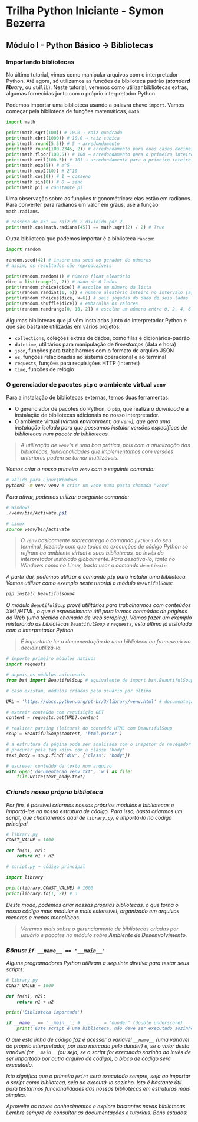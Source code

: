 # Trilha Python Iniciante - Symon Bezerra
## Módulo I - Python Básico → Bibliotecas

### Importando bibliotecas

No último tutorial, vimos como manipular arquivos com o interpretador Python. Até agora, só utilizamos as funções da biblioteca padrão (<em><strong>st</strong>andar<strong>d lib</strong>rary</em>, ou `stdlib`). Neste tutorial, veremos como utilizar bibliotecas extras, algumas fornecidas junto com o próprio interpretador Python.

Podemos importar uma biblioteca usando a palavra chave `import`. Vamos começar pela biblioteca de funções matemáticas, `math`:

```python
import math

print(math.sqrt(100)) # 10.0 → raiz quadrada
print(math.cbrt(1000)) # 10.0 → raiz cúbica
print(math.round(5.5)) # 5 → arredondamento
print(math.round(100.2345, 2)) # arredondamento para duas casas decimais
print(math.floor(100.5)) # 100 → arredondamento para o primeiro inteiro abaixo
print(math.ceil(100.5)) # 101 → arredondamento para o primeiro inteiro acima
print(math.exp(5)) # e^5
print(math.exp2(10)) # 2^10
print(math.cos(0)) # 1 → cosseno
print(math.sin(0)) # 0 → seno
print(math.pi) # constante pi
```

Uma observação sobre as funções trigonométricas: elas estão em radianos. Para converter para radianos um valor em graus, use a função `math.radians`.

```python
# cosseno de 45° == raiz de 2 dividido por 2
print(math.cos(math.radians(45)) == math.sqrt(2) / 2) # True
```

Outra biblioteca que podemos importar é a biblioteca `random`:

```python
import random

random.seed(42) # insere uma seed no gerador de números
# assim, os resultados são reproduzíveis

print(random.random()) # número float aleatório
dice = list(range(1, 7)) # dado de 6 lados
print(random.choice(dice)) # escolhe um número da lista
print(random.randint(1, 6)) # número aleatório inteiro no intervalo [a,b]
print(random.choices(dice, k=6)) # seis jogadas do dado de seis lados
print(random.shuffle(dice)) # embaralha os valores
print(random.randrange(0, 10, 2)) # escolhe um número entre 0, 2, 4, 6 ou 8
```

Algumas bibliotecas que já vêm instaladas junto do interpretador Python e que são bastante utilizadas em vários projetos:

- `collections`, coleções extras de dados, como filas e dicionários-padrão
- `datetime`, utilitários para manipulação de *timestamps* (data e hora)
- `json`, funções para trabalharmos com o formato de arquivo JSON
- `os`, funções relacionadas ao sistema operacional e ao terminal
- `requests`, funções para requisições HTTP (internet)
- `time`, funções de relógio

### O gerenciador de pacotes `pip` e o ambiente virtual `venv`

Para a instalação de bibliotecas externas, temos duas ferramentas:

- O gerenciador de pacotes do Python, o `pip`, que realiza o *download* e a instalação de bibliotecas adicionais no nosso interpretador.
- O ambiente virtual (<em><strong>v</strong>irtual <strong>env</strong>ironment<em>, ou `venv`), que gera uma instalação isolada para que possamos instalar versões específicas de bibliotecas num pacote de bibliotecas.

> A utilização de `venv`'s é uma boa prática, pois com a atualização das bibliotecas, funcionalidades que implementamos com versões anteriores podem se tornar inutilizáveis.

Vamos criar o nosso primeiro `venv` com o seguinte comando:

```sh
# Válido para Linux\Windows
python3 -m venv venv # criar um venv numa pasta chamada "venv"
```

Para ativar, podemos utilizar o seguinte comando:

```powershell
# Windows
./venv/bin/Activate.ps1
```

```sh
# Linux
source venv/bin/activate
```

> O `venv` basicamente sobrecarrega o comando `python3` do seu terminal, fazendo com que todas as execuções de código Python se refiram ao ambiente virtual e suas bibliotecas, ao invés do interpretador instalado globalmente. Para desativá-lo, tanto no Windows como no Linux, basta usar o comando `deactivate`.

A partir daí, podemos utilizar o comando `pip` para instalar uma biblioteca. Vamos utilizar como exemplo neste tutorial o módulo `BeautifulSoup`:

```sh
pip install beautifulsoup4
```

O módulo `BeautifulSoup` provê utilitários para trabalharmos com conteúdos XML/HTML, o que é especialmente útil para lermos conteúdos de páginas da Web (uma técnica chamada de *web scraping*). Vamos fazer um exemplo misturando as bibliotecas `BeautifulSoup` e `requests`, esta última já instalada com o interpretador Python.

> É importante ler a documentação de uma biblioteca ou *framework* ao decidir utilizá-la.

```python
# importe primeiro módulos nativos
import requests

# depois os módulos adicionais
from bs4 import BeautifulSoup # equivalente de import bs4.BeautifulSoup

# caso existam, módulos criados pelo usuário por último

URL = 'https://docs.python.org/pt-br/3/library/venv.html' # documentação do módulo `venv

# extrair conteúdo com requisição GET
content = requests.get(URL).content

# realizar parsing (leitura) do conteúdo HTML com BeautifulSoup
soup = BeautifulSoup(content, 'html.parser')

# a estrutura da página pode ser analisada com o inspetor do navegador
# procurar pela tag <div> com a classe 'body'
text_body = soup.find('div', {'class': 'body'})

# escrever conteúdo de texto num arquivo
with open('documentacao_venv.txt', 'w') as file:
    file.write(text_body.text)
```

### Criando nossa própria biblioteca

Por fim, é possível criarmos nossos próprios módulos e bibliotecas e importá-los na nossa estrutura de código. Para isso, basta criarmos um script, que chamaremos aqui de `library.py`, e importá-lo no código principal.

```python
# library.py
CONST_VALUE = 1000

def fn(n1, n2):
    return n1 + n2
```

```python
# script.py → código principal

import library

print(library.CONST_VALUE) # 1000
print(library.fn(1, 2)) # 3

```

Deste modo, podemos criar nossas próprias bibliotecas, o que torna o nosso código mais modular e mais estensível, organizado em arquivos menores e menos monolíticos.

> Veremos mais sobre o gerenciamento de bibliotecas criadas por usuário e pacotes no módulo sobre **Ambiente de Desenvolvimento**.

### Bônus: `if __name__ == '__main__'`

Alguns programadores Python utilizam a seguinte diretiva para testar seus *scripts*:

```python
# library.py
CONST_VALUE = 1000

def fn(n1, n2):
    return n1 + n2

print('Biblioteca importada')

if __name__ == '__main__': # __...__ → "dunder" (double underscore)
    print('Este script é uma biblioteca, não deve ser executado sozinho')
```

O que esta linha de código faz é acessar a variável `__name__` (uma variável do próprio interpretador, por isso marcada pelo *dunder*) e, se o valor desta variável for `__main__` (ou seja, se o *script* for executado sozinho ao invés de ser importado por outro arquivo de código), o bloco de código será executado.

Isto significa que o primeiro `print` será executado sempre, seja ao importar o *script* como biblioteca, seja ao executá-lo sozinho. Isto é bastante útil para testarmos funcionalidades das nossas bibliotecas em estruturas mais simples.

Aproveite os novos conhecimentos e explore bastantes novas bibliotecas. Lembre sempre de consultar as documentações e tutoriais. Bons estudos!